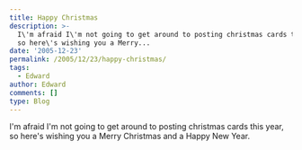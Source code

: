 ```yaml
---
title: Happy Christmas
description: >-
  I\'m afraid I\'m not going to get around to posting christmas cards this year,
  so here\'s wishing you a Merry...
date: '2005-12-23'
permalink: /2005/12/23/happy-christmas/
tags:
  - Edward
author: Edward
comments: []
type: Blog
---
```


I\'m afraid I\'m not going to get around to posting christmas cards this
year, so here\'s wishing you a Merry Christmas and a Happy New Year.

